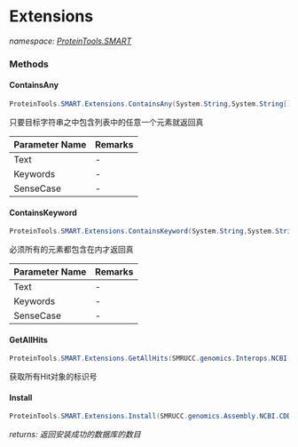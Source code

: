 ﻿# Extensions
_namespace: [ProteinTools.SMART](./index.md)_





### Methods

#### ContainsAny
```csharp
ProteinTools.SMART.Extensions.ContainsAny(System.String,System.String[],Microsoft.VisualBasic.CompareMethod)
```
只要目标字符串之中包含列表中的任意一个元素就返回真

|Parameter Name|Remarks|
|--------------|-------|
|Text|-|
|Keywords|-|
|SenseCase|-|


#### ContainsKeyword
```csharp
ProteinTools.SMART.Extensions.ContainsKeyword(System.String,System.String[],Microsoft.VisualBasic.CompareMethod)
```
必须所有的元素都包含在内才返回真

|Parameter Name|Remarks|
|--------------|-------|
|Text|-|
|Keywords|-|
|SenseCase|-|


#### GetAllHits
```csharp
ProteinTools.SMART.Extensions.GetAllHits(SMRUCC.genomics.Interops.NCBI.Extensions.LocalBLAST.BLASTOutput.Legacy.BLASTOutput)
```
获取所有Hit对象的标识号

#### Install
```csharp
ProteinTools.SMART.Extensions.Install(SMRUCC.genomics.Assembly.NCBI.CDD.Database,SMRUCC.genomics.Interops.NCBI.Extensions.LocalBLAST.InteropService.InitializeParameter)
```


_returns: 返回安装成功的数据库的数目_



